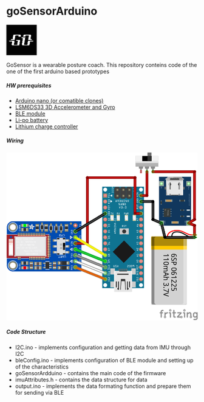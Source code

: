 # goSensorArduino

[![N|Solid](https://github.com/PosturePal/goSensorArduino/blob/master/img/go-logo-boxing-white-fb.png)]()


GoSensor is a wearable posture coach. This repository conteins code of the one of the first arduino based prototypes

##### HW prerequisites
  - [Arduino nano (or comatible clones)](https://store.arduino.cc/arduino-nano)
  - [LSM6DS33 3D Accelerometer and Gyro](https://www.pololu.com/product/2736)
  - [BLE module](https://www.adafruit.com/product/2479) 
  - [Li-po battery](https://www.adafruit.com/product/1578)
  - [Lithium charge controller](https://www.banggood.com/Micro-USB-TP4056-Charge-And-Discharge-Protection-Module-Over-Current-Over-Voltage-Protection-18650-p-1183439.html?utm_source=google&utm_medium=cpc_ods&utm_content=nancy&utm_campaign=content-sdsrm-india&gclid=Cj0KCQjw4-XlBRDuARIsAK96p3AiNVXg0K-YPiaph6ki88_5qstb3HhPgJNOtkThF3KFCOdh2K6cHi0aAlZ6EALw_wcB&cur_warehouse=CN)
  

#####  Wiring

[![N|Solid](https://github.com/PosturePal/goSensorArduino/blob/master/img/sketch.png)]()

#####  Code Structure
- I2C.ino  - implements  configuration and getting data from IMU through I2C
- bleConfig.ino - implements configuration of BLE module and setting up of the characteristics
- goSensorArdduino - contains the main code of the firmware
- imuAttributes.h - contains the data structure for data
- output.ino - implements the data formating function and prepare them for sending via BLE
